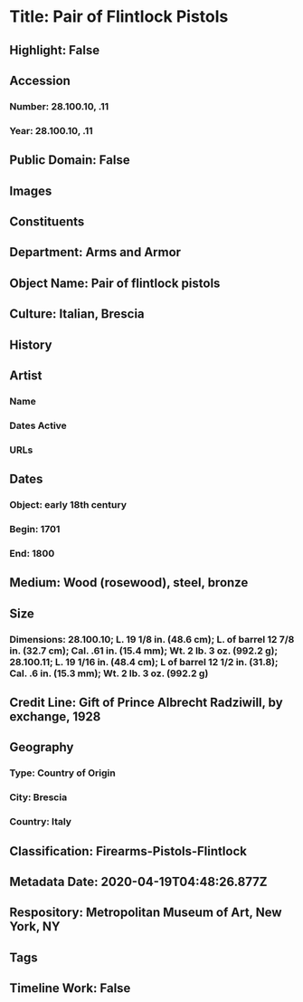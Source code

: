 # Title: Pair of Flintlock Pistols
## Highlight: False
## Accession
### Number: 28.100.10, .11
### Year: 28.100.10, .11
## Public Domain: False
## Images
## Constituents
## Department: Arms and Armor
## Object Name: Pair of flintlock pistols
## Culture: Italian, Brescia
## History
## Artist
### Name
### Dates Active
### URLs
## Dates
### Object: early 18th century
### Begin: 1701
### End: 1800
## Medium: Wood (rosewood), steel, bronze
## Size
### Dimensions: 28.100.10; L. 19 1/8 in. (48.6 cm); L. of barrel 12 7/8 in. (32.7 cm); Cal. .61 in. (15.4 mm); Wt. 2 lb. 3 oz. (992.2 g); 28.100.11; L. 19 1/16 in. (48.4 cm); L of barrel 12 1/2 in. (31.8); Cal. .6 in. (15.3 mm); Wt. 2 lb. 3 oz. (992.2 g)
## Credit Line: Gift of Prince Albrecht Radziwill, by exchange, 1928
## Geography
### Type: Country of Origin
### City: Brescia
### Country: Italy
## Classification: Firearms-Pistols-Flintlock
## Metadata Date: 2020-04-19T04:48:26.877Z
## Respository: Metropolitan Museum of Art, New York, NY
## Tags
## Timeline Work: False